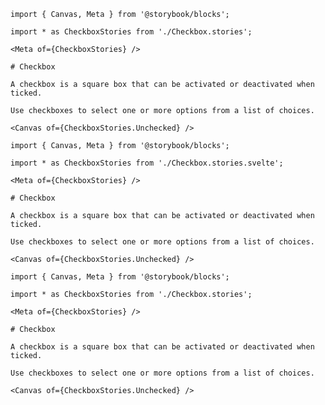 <!-- prettier-ignore -->
```mdx filename="Checkbox.mdx" renderer="common" language="mdx"
import { Canvas, Meta } from '@storybook/blocks';

import * as CheckboxStories from './Checkbox.stories';

<Meta of={CheckboxStories} />

# Checkbox

A checkbox is a square box that can be activated or deactivated when ticked.

Use checkboxes to select one or more options from a list of choices.

<Canvas of={CheckboxStories.Unchecked} />
```

<!-- prettier-ignore -->
```mdx filename="Checkbox.mdx" renderer="svelte" language="mdx" tabTitle="Svelte CSF"
import { Canvas, Meta } from '@storybook/blocks';

import * as CheckboxStories from './Checkbox.stories.svelte';

<Meta of={CheckboxStories} />

# Checkbox

A checkbox is a square box that can be activated or deactivated when ticked.

Use checkboxes to select one or more options from a list of choices.

<Canvas of={CheckboxStories.Unchecked} />
```

<!-- prettier-ignore -->
```mdx filename="Checkbox.mdx" renderer="svelte" language="mdx" tabTitle="CSF"
import { Canvas, Meta } from '@storybook/blocks';

import * as CheckboxStories from './Checkbox.stories';

<Meta of={CheckboxStories} />

# Checkbox

A checkbox is a square box that can be activated or deactivated when ticked.

Use checkboxes to select one or more options from a list of choices.

<Canvas of={CheckboxStories.Unchecked} />
```
